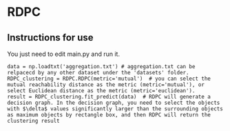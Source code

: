 # RDPC
## Instructions for use
You just need to edit main.py and run it.
<pre><code>data = np.loadtxt('aggregation.txt') # aggregation.txt can be relpacecd by any other dataset under the 'datasets' folder. 
RDPC_clustering = RDPC.RDPC(metric='mutual')  # you can select the mutual reachability distance as the metric (metric='mutual'), or select Euclidean distance as the metric (metric='euclidean').
result = RDPC_clustering.fit_predict(data)  # RDPC will generate a decision graph. In the decision graph, you need to select the objects with $\delta$ values significantly larger than the surrounding objects as maximum objects by rectangle box, and then RDPC will return the clustering result
</code></pre>
